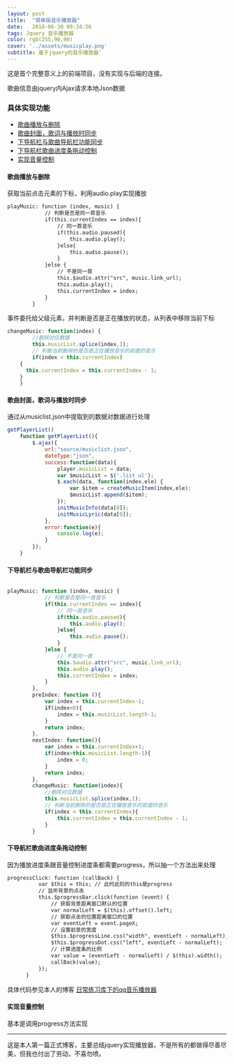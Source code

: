 ```yaml
---
layout: post
title:  "简单版音乐播放器"
date:   2018-06-30 09:34:56
tags: Jquery 音乐播放器
color: rgb(255,90,90)
cover: '../assets/musicplay.png'
subtitle: 基于jquery的音乐播放器'
---
```


这是首个完整意义上的前端项目，没有实现与后端的连接。

歌曲信息由jquery内Ajax请求本地Json数据


### 具体实现功能

- [歌曲播放与删除](#歌曲播放与删除)
- [歌曲封面，歌词与播放时同步](#歌曲封面，歌词与播放时同步)
- [下导航栏与歌曲导航栏功能同步](#下导航栏与歌曲导航栏功能同步)
- [下导航栏歌曲进度条拖动控制](#下导航栏歌曲进度条拖动控制)
- [实现音量控制](#实现音量控制)

#### 歌曲播放与删除

获取当前点击元素的下标，利用audio.play实现播放

```html
playMusic: function (index, music) {
            // 判断是否是同一首音乐
            if(this.currentIndex == index){
                // 同一首音乐
                if(this.audio.paused){
                    this.audio.play();
                }else{
                    this.audio.pause();
                }
            }else {
                // 不是同一首
                this.$audio.attr("src", music.link_url);
                this.audio.play();
                this.currentIndex = index;
            }
        }
```

事件委托给父级元素，并判断是否是正在播放的状态，从列表中移除当前下标

```javascript
changeMusic: function(index) {
		//删除对应数据
		this.musicList.splice(index,1);
		// 判断当前删除的是否是正在播放音乐的前面的音乐
		if(index < this.currentIndex)
    {
      this.currentIndex = this.currentIndex - 1;
    }
	}
```

#### 歌曲封面，歌词与播放时同步

通过从musiclist.json中提取到的数据对数据进行处理

```javascript
getPlayerList()
	function getPlayerList(){
		$.ajax({
			url:"source/musiclist.json",
			dateType:"json",
			success:function(data){
				player.musicList = data;
				var $musicList = $('.list ul');
				$.each(data, function(index,ele) {
					var $item = createMusicItem(index,ele);
					$musicList.append($item);
				});
				initMusicInfo(data[0]);
				initMusicLyric(data[0]);
			},
			error:function(e){
				console.log(e);
			}
		});
	}
```

#### 下导航栏与歌曲导航栏功能同步

```javascript

playMusic: function (index, music) {
            // 判断是否是同一首音乐
            if(this.currentIndex == index){
                // 同一首音乐
                if(this.audio.paused){
                    this.audio.play();
                }else{
                    this.audio.pause();
                }
            }else {
                // 不是同一首
                this.$audio.attr("src", music.link_url);
                this.audio.play();
                this.currentIndex = index;
            }
        },
		preIndex: function (){
			var index = this.currentIndex-1;
			if(index<0){
				index = this.musicList.length-1;
			}
			return index;
		},
		nextIndex: function(){
			var index = this.currentIndex+1;
			if(index>this.musicList.length-1){
				index = 0;
			}
			return index;
		},
		changeMusic: function(index){
			//删除对应数据
			this.musicList.splice(index,1);
			// 判断当前删除的是否是正在播放音乐的前面的音乐
			if(index < this.currentIndex){
                this.currentIndex = this.currentIndex - 1;
            }
		}
  ```

#### 下导航栏歌曲进度条拖动控制


  因为播放进度条跟音量控制进度条都需要progress，所以抽一个方法出来处理

  ```html
  progressClick: function (callBack) {
            var $this = this; // 此时此刻的this是progress
            // 监听背景的点击
            this.$progressBar.click(function (event) {
                // 获取背景距离窗口默认的位置
                var normalLeft = $(this).offset().left;
                // 获取点击的位置距离窗口的位置
                var eventLeft = event.pageX;
                // 设置前景的宽度
                $this.$progressLine.css("width", eventLeft - normalLeft);
                $this.$progressDot.css("left", eventLeft - normalLeft);
                // 计算进度条的比例
                var value = (eventLeft - normalLeft) / $(this).width();
                callBack(value);
            });
        }
  ```

  具体代码参见本人的博客 [日常练习库下的qq音乐播放器](https://github.com/onlyhyc/daily-practice/tree/master/qq%E9%9F%B3%E4%B9%90%E6%92%AD%E6%94%BE%E5%99%A8)

####  实现音量控制

  基本是调用progress方法实现

  ------

  这是本人第一篇正式博客，主要总结jquery实现播放器，不是所有的都做得尽善尽美，但我也付出了劳动，不喜勿喷。
